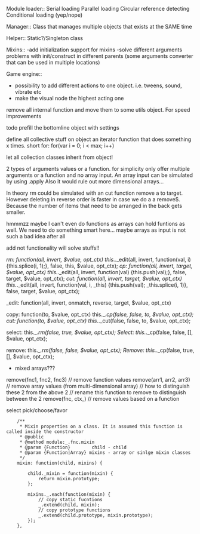 Module loader::
Serial loading
Parallel loading
Circular reference detecting
Conditional loading (yep/nope)

Manager::
Class that manages multiple objects that exists at the SAME time

Helper::
Static?/Singleton class

Mixins::
-add initialization support for mixins
-solve different arguments problems with init/construct in different parents (some arguments converter that can be used in multiple locations)


Game engine::
- possibility to add different actions to one object. i.e. tweens, sound, vibrate etc
- make the visual node the highest acting one











remove all internal function and move them to some utils object. For speed improvements

todo prefill the bottomline object with settings

define all collective stuff on object
an iterator function that does something x times. short for: for(var i = 0; i < max; i++)

let all collection classes inherit from object!

2 types of arguments values or a function. for simplicity only offer multiple arguments or a function and no array input. An array input can be simulated by using .apply
Also it would rule out more dimensional arrays...

In theory rm could be simulated with an cut function remove a to target. However deleting in reverse order is faster in case we do a a remove$.
Because the number of items that need to be arranged in the back gets smaller.

hmmmzz maybe I can't even do functions as arrays can hold funtions as well. We need to do something smart here... maybe arrays as input is not such a bad idea after all

add not functionality will solve stuffs!!

_rm: function(all, invert, $value, opt_ctx)            this._._edit(all, invert, function(val, i) {this.splice(i, 1);}, false, this, $value, opt_ctx);
_cp:  function(all, invert, target, $value, opt_ctx)   this._._edit(all, invert, function(val) {this.push(val);}, false, target, $value, opt_ctx);
_cut: function(all, invert, target, $value, opt_ctx)   this._._edit(all, invert, function(val, i, _this) {this.push(val); _this.splice(i, 1)}, false, target, $value, opt_ctx);

_edit: function(all, invert, onmatch, reverse, target, $value, opt_ctx)

copy: function(to, $value, opt_ctx) this._._cp(false, false, to, $value, opt_ctx);
cut:  function(to, $value, opt_ctx) this._._cut(false, false, to, $value, opt_ctx);

select:  this._._rm(false, true, $value, opt_ctx);
Select: this._._cp(false, false, [], $value, opt_ctx);

remove:  this._._rm(false, false, $value, opt_ctx);
Remove: this._._cp(false, true, [], $value, opt_ctx);

- mixed arrays???

remove(fnc1, fnc2, fnc3)  // remove function values
remove(arr1, arr2, arr3)  // remove array values (from multi-dimensional array)
// how to distinguish these 2 from the above 2
// rename this function to remove to distinguish between the 2
remove(fnc, ctx_)         // remove values based on a function

select
pick/choose/favor

        /**
         * Mixin properties on a class. It is assumed this function is called inside the constructor
         * @public
         * @method module:_.fnc.mixin
         * @param {Function}        child - child
         * @param {Function|Array} mixins - array or sinlge mixin classes
         */
        mixin: function(child, mixins) {

            child._mixin = function(mixin) {
                return mixin.prototype;
            };

            mixins._.each(function(mixin) {
                // copy static fucntions
                _.extend(child, mixin);
                // copy prototype functions
                _.extend(child.prototype, mixin.prototype);
            });
        },